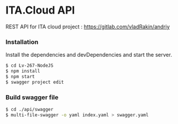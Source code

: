 # ITA.Cloud API
 REST API for ITA cloud project : https://gitlab.com/vladRakin/andriy
 
### Installation
Install the dependencies and devDependencies and start the server.

```sh
$ cd Lv-267-NodeJS
$ npm install
$ npm start
$ swagger project edit
```
### Build swagger file
```sh
$ cd ./api/swagger
$ multi-file-swagger -o yaml index.yaml > swagger.yaml
```